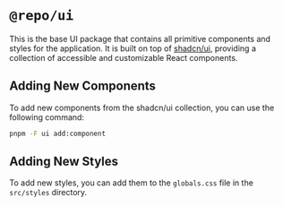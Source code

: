 # `@repo/ui`

This is the base UI package that contains all primitive components and styles for the application. It is built on top of [shadcn/ui](https://ui.shadcn.com/), providing a collection of accessible and customizable React components.

## Adding New Components

To add new components from the shadcn/ui collection, you can use the following command:

```bash
pnpm -F ui add:component
```

## Adding New Styles

To add new styles, you can add them to the `globals.css` file in the `src/styles` directory.
